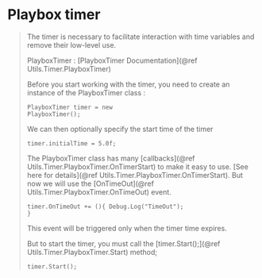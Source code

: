 ﻿# Playbox timer


> The timer is necessary to facilitate interaction with time variables and remove their low-level use.
> 
> PlayboxTimer : [PlayboxTimer Documentation](@ref Utils.Timer.PlayboxTimer)
> 
> Before you start working with the timer, you need to create an instance of the PlayboxTimer class :
> 
>    <code data-lang="csharp">PlayboxTimer timer = new PlayboxTimer();</code>
> 
> We can then optionally specify the start time of the timer
> 
>    <code data-lang="csharp">timer.initialTime = 5.0f;</code>
> 
>The PlayboxTimer class has many [callbacks](@ref Utils.Timer.PlayboxTimer.OnTimerStart) to make it easy to use. 
> [See here for details](@ref Utils.Timer.PlayboxTimer.OnTimerStart).
> But now we will use the [OnTimeOut](@ref Utils.Timer.PlayboxTimer.OnTimeOut) event.
> 
>    <code data-lang="csharp">timer.OnTimeOut += (){ Debug.Log("TimeOut"); }</code> 
> 
> This event will be triggered only when the timer time expires.
> 
> But to start the timer, you must call the [timer.Start();](@ref Utils.Timer.PlayboxTimer.Start) method;
> 
>    <code data-lang="csharp">timer.Start();</code>
> 